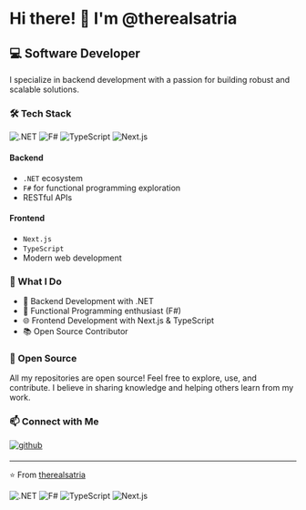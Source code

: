 # Hi there! 👋 I'm @therealsatria

## 💻 Software Developer

I specialize in backend development with a passion for building robust and scalable solutions.

### 🛠️ Tech Stack
<p>
  <img alt=".NET" src="https://img.shields.io/badge/.NET-512BD4?style=flat-square&logo=dotnet&logoColor=white" />
  <img alt="F#" src="https://img.shields.io/badge/F%23-378BBA?style=flat-square&logo=.net&logoColor=white" />
  <img alt="TypeScript" src="https://img.shields.io/badge/TypeScript-3178C6?style=flat-square&logo=typescript&logoColor=white" />
  <img alt="Next.js" src="https://img.shields.io/badge/Next.js-000000?style=flat-square&logo=next.js&logoColor=white" />
</p>

#### Backend
- `.NET` ecosystem
- `F#` for functional programming exploration
- RESTful APIs

#### Frontend
- `Next.js`
- `TypeScript`
- Modern web development

### 🌟 What I Do

- 🎯 Backend Development with .NET
- 🧮 Functional Programming enthusiast (F#)
- 🌐 Frontend Development with Next.js & TypeScript
- 📚 Open Source Contributor

### 🤝 Open Source

All my repositories are open source! Feel free to explore, use, and contribute. I believe in sharing knowledge and helping others learn from my work.

### 📫 Connect with Me

<div>
  <a href="https://github.com/therealsatria" target="_blank">
    <img src="https://img.shields.io/badge/github-%2324292e.svg?&style=for-the-badge&logo=github&logoColor=white" alt="github" style="margin-bottom: 5px;" />
  </a>
</div>

---
⭐️ From [therealsatria](https://github.com/therealsatria)

<p>
  <img alt=".NET" src="https://img.shields.io/badge/.NET-512BD4?style=flat-square&logo=dotnet&logoColor=white" />
  <img alt="F#" src="https://img.shields.io/badge/F%23-378BBA?style=flat-square&logo=.net&logoColor=white" />
  <img alt="TypeScript" src="https://img.shields.io/badge/TypeScript-3178C6?style=flat-square&logo=typescript&logoColor=white" />
  <img alt="Next.js" src="https://img.shields.io/badge/Next.js-000000?style=flat-square&logo=next.js&logoColor=white" />
</p>

